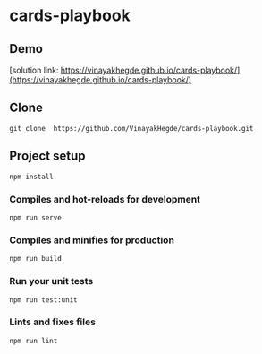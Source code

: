 # cards-playbook

## Demo

[solution link: https://vinayakhegde.github.io/cards-playbook/](https://vinayakhegde.github.io/cards-playbook/)

## Clone
```
git clone  https://github.com/VinayakHegde/cards-playbook.git
```

## Project setup
```
npm install
```

### Compiles and hot-reloads for development
```
npm run serve
```

### Compiles and minifies for production
```
npm run build
```

### Run your unit tests
```
npm run test:unit
```

### Lints and fixes files
```
npm run lint
```
